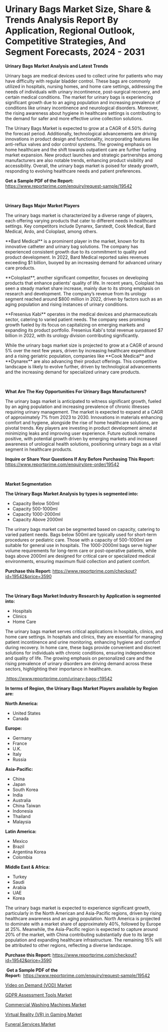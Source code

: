 <p><h1>Urinary Bags Market Size, Share & Trends Analysis Report By Application, Regional Outlook, Competitive Strategies, And Segment Forecasts, 2024 - 2031</h1></p><p><strong>Urinary Bags Market Analysis and Latest Trends</strong></p>
<p><p>Urinary bags are medical devices used to collect urine for patients who may have difficulty with regular bladder control. These bags are commonly utilized in hospitals, nursing homes, and home care settings, addressing the needs of individuals with urinary incontinence, post-surgical recovery, and certain medical conditions. The market for urinary bags is experiencing significant growth due to an aging population and increasing prevalence of conditions like urinary incontinence and neurological disorders. Moreover, the rising awareness about hygiene in healthcare settings is contributing to the demand for safer and more effective urine collection solutions.</p><p>The Urinary Bags Market is expected to grow at a CAGR of 4.50% during the forecast period. Additionally, technological advancements are driving innovations in product design and functionality, incorporating features like anti-reflux valves and odor control systems. The growing emphasis on home healthcare and the shift towards outpatient care are further fueling market expansion. New product launches and strategic partnerships among manufacturers are also notable trends, enhancing product visibility and accessibility. Overall, the urinary bags market is poised for steady growth, responding to evolving healthcare needs and patient preferences.</p></p>
<p><strong>Get a Sample PDF of the Report:&nbsp;</strong> <a href="https://www.reportprime.com/enquiry/request-sample/19542?utm_campaign=1130&utm_medium=2&utm_source=Github&utm_content=ia&utm_term=23112024&utm_id=urinary-bags">https://www.reportprime.com/enquiry/request-sample/19542</a></p>
<p>&nbsp;</p>
<p><strong>Urinary Bags Major Market Players</strong></p>
<p><p>The urinary bags market is characterized by a diverse range of players, each offering varying products that cater to different needs in healthcare settings. Key competitors include Dynarex, Sarstedt, Cook Medical, Bard Medical, Ardo, and Coloplast, among others.</p><p>**Bard Medical** is a prominent player in the market, known for its innovative catheter and urinary bag solutions. The company has experienced consistent growth due to its commitment to quality and product development. In 2022, Bard Medical reported sales revenues exceeding $1 billion, buoyed by an increasing demand for advanced urinary care products.</p><p>**Coloplast**, another significant competitor, focuses on developing products that enhance patients' quality of life. In recent years, Coloplast has seen a steady market share increase, mainly due to its strong emphasis on research and development. The company’s revenue from its urology segment reached around $800 million in 2022, driven by factors such as an aging population and rising instances of urinary conditions.</p><p>**Fresenius Kabi** operates in the medical devices and pharmaceuticals sector, catering to varied patient needs. The company sees promising growth fueled by its focus on capitalizing on emerging markets and expanding its product portfolio. Fresenius Kabi's total revenue surpassed $7 billion in 2022, with its urology division contributing significantly.</p><p>While the urinary bags market size is projected to grow at a CAGR of around 5% over the next few years, driven by increasing healthcare expenditure and a rising geriatric population, companies like **Cook Medical** and **Dynarex** are also advancing their product offerings. This competitive landscape is likely to evolve further, driven by technological advancements and the increasing demand for specialized urinary care products.</p></p>
<p>&nbsp;</p>
<p><strong>What Are The Key Opportunities For Urinary Bags Manufacturers?</strong></p>
<p><p>The urinary bags market is anticipated to witness significant growth, fueled by an aging population and increasing prevalence of chronic illnesses requiring urinary management. The market is expected to expand at a CAGR of approximately 7% from 2023 to 2030. Innovations in materials enhancing comfort and hygiene, alongside the rise of home healthcare solutions, are pivotal trends. Key players are investing in product development aimed at minimizing leaks and improving user experience. Future outlook remains positive, with potential growth driven by emerging markets and increased awareness of urological health solutions, positioning urinary bags as a vital segment in healthcare products.</p></p>
<p><strong>Inquire or Share Your Questions If Any Before Purchasing This Report:</strong> <a href="https://www.reportprime.com/enquiry/pre-order/19542?utm_campaign=1130&utm_medium=2&utm_source=Github&utm_content=ia&utm_term=23112024&utm_id=urinary-bags">https://www.reportprime.com/enquiry/pre-order/19542</a></p>
<p>&nbsp;</p>
<p><strong>Market Segmentation</strong></p>
<p><strong>The Urinary Bags Market Analysis by types is segmented into:</strong></p>
<p><ul><li>Capacity Below 500ml</li><li>Capacity 500-1000ml</li><li>Capacity 1000-2000ml</li><li>Capacity Above 2000ml</li></ul></p>
<p><p>The urinary bags market can be segmented based on capacity, catering to varied patient needs. Bags below 500ml are typically used for short-term procedures or pediatric care. Those with a capacity of 500-1000ml are suitable for general use in hospitals. The 1000-2000ml bags serve higher volume requirements for long-term care or post-operative patients, while bags above 2000ml are designed for critical care or specialized medical environments, ensuring maximum fluid collection and patient comfort.</p></p>
<p><strong>Purchase this Report:&nbsp;</strong><a href="https://www.reportprime.com/checkout?id=19542&price=3590&utm_campaign=1130&utm_medium=2&utm_source=Github&utm_content=ia&utm_term=23112024&utm_id=urinary-bags">https://www.reportprime.com/checkout?id=19542&price=3590</a></p>
<p>&nbsp;</p>
<p><strong>The Urinary Bags Market Industry Research by Application is segmented into:</strong></p>
<p><ul><li>Hospitals</li><li>Clinics</li><li>Home Care</li></ul></p>
<p><p>The urinary bags market serves critical applications in hospitals, clinics, and home care settings. In hospitals and clinics, they are essential for managing patient incontinence and urine monitoring, enhancing hygiene and comfort during recovery. In home care, these bags provide convenient and discreet solutions for individuals with chronic conditions, ensuring independence and quality of life. The growing emphasis on personalized care and the rising prevalence of urinary disorders are driving demand across these sectors, highlighting their importance in healthcare.</p></p>
<p><a href="https://www.reportprime.com/urinary-bags-r19542?utm_campaign=1130&utm_medium=2&utm_source=Github&utm_content=ia&utm_term=23112024&utm_id=urinary-bags">&nbsp;https://www.reportprime.com/urinary-bags-r19542</a></p>
<p><strong>In terms of Region, the Urinary Bags Market Players available by Region are:</strong></p>
<p>
    <p> <strong> North America: </strong>
        <ul>
            <li>United States</li>
            <li>Canada</li>
        </ul>
        </p> 
    <p> <strong> Europe: </strong>
        <ul>
            <li>Germany</li>
            <li>France</li>
            <li>U.K.</li>
            <li>Italy</li>
            <li>Russia</li>
        </ul>
        </p> 
    <p> <strong> Asia-Pacific: </strong>
        <ul>
            <li>China</li>
            <li>Japan</li>
            <li>South Korea</li>
            <li>India</li>
            <li>Australia</li>
            <li>China Taiwan</li>
            <li>Indonesia</li>
            <li>Thailand</li>
            <li>Malaysia</li>
        </ul>
        </p> 
    <p> <strong> Latin America: </strong>
        <ul>
            <li>Mexico</li>
            <li>Brazil</li>
            <li>Argentina Korea</li>
            <li>Colombia</li>
        </ul>
        </p> 
    <p> <strong> Middle East & Africa: </strong>
        <ul>
            <li>Turkey</li>
            <li>Saudi</li>
            <li>Arabia</li>
            <li>UAE</li>
            <li>Korea</li>
        </ul>
    </p>
    </p>
<p><p>The urinary bags market is expected to experience significant growth, particularly in the North American and Asia-Pacific regions, driven by rising healthcare awareness and an aging population. North America is projected to dominate with a market share of approximately 40%, followed by Europe at 25%. Meanwhile, the Asia-Pacific region is expected to capture around 20% of the market, with China contributing substantially due to its large population and expanding healthcare infrastructure. The remaining 15% will be attributed to other regions, reflecting a diverse landscape.</p></p>
<p><strong>Purchase this Report: </strong><a href="https://www.reportprime.com/checkout?id=19542&price=3590&utm_campaign=1130&utm_medium=2&utm_source=Github&utm_content=ia&utm_term=23112024&utm_id=urinary-bags">https://www.reportprime.com/checkout?id=19542&price=3590</a></p>
<p>&nbsp;<strong>Get a Sample PDF of the Report:&nbsp;&nbsp;</strong><a href="https://www.reportprime.com/enquiry/request-sample/19542?utm_campaign=1130&utm_medium=2&utm_source=Github&utm_content=ia&utm_term=23112024&utm_id=urinary-bags">https://www.reportprime.com/enquiry/request-sample/19542</a></p>
<p><strong></strong></p>
<p><p><a href="https://issuu.com/reportprime-2/docs/video-on-demand-vod-market-size-203_bb1367f49317c7?utm_campaign=1130&utm_medium=2&utm_source=Github&utm_content=ia&utm_term=23112024&utm_id=urinary-bags">Video on Demand (VOD) Market</a></p><p><a href="https://www.linkedin.com/pulse/sales-channel-penetration-analysis-gdpr-assessment-tools-market-utblf?utm_campaign=1130&utm_medium=2&utm_source=Github&utm_content=ia&utm_term=23112024&utm_id=urinary-bags">GDPR Assessment Tools Market</a></p><p><a href="https://www.linkedin.com/pulse/comprehensive-study-commercial-washing-machinesmarket-segmentation-oftse?utm_campaign=1130&utm_medium=2&utm_source=Github&utm_content=ia&utm_term=23112024&utm_id=urinary-bags">Commercial Washing Machines Market</a></p><p><a href="https://issuu.com/reportprime-2/docs/virtual-reality-vr-in-gaming-market_ebe5e7ee8fb392?utm_campaign=1130&utm_medium=2&utm_source=Github&utm_content=ia&utm_term=23112024&utm_id=urinary-bags">Virtual Reality (VR) in Gaming Market</a></p><p><a href="https://www.linkedin.com/pulse/funeral-services-market-size-forecast-from-2024-2031-growth-wlpnf?utm_campaign=1130&utm_medium=2&utm_source=Github&utm_content=ia&utm_term=23112024&utm_id=urinary-bags">Funeral Services Market</a></p></p>